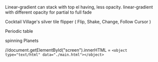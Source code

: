 Linear-gradient can stack with top el having, less opacity.
linear-gradient with different opacity for partial to full fade

Cocktail Village's silver tile flipper
( Flip, Shake, Change, Follow Cursor )

Periodic table

spinning Planets

//document.getElementById("screen").innerHTML = `<object type="text/html" data="./main.html"></object>`